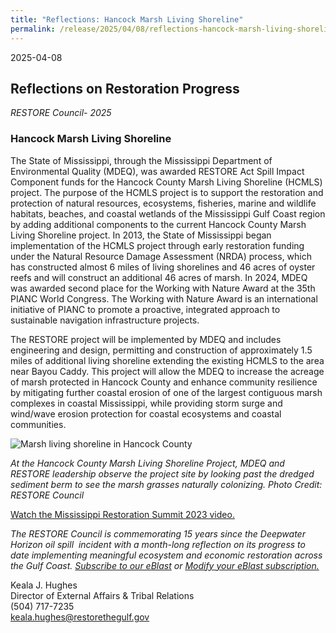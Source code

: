 ```yaml
---
title: "Reflections: Hancock Marsh Living Shoreline"
permalink: /release/2025/04/08/reflections-hancock-marsh-living-shoreline
---
```


2025-04-08

## Reflections on Restoration Progress

_RESTORE Council- 2025_

### **Hancock Marsh Living Shoreline**

The State of Mississippi, through the Mississippi Department of Environmental Quality (MDEQ), was awarded RESTORE Act Spill Impact Component funds for the Hancock County Marsh Living Shoreline (HCMLS) project. The purpose of the HCMLS project is to support the restoration and protection of natural resources, ecosystems, fisheries, marine and wildlife habitats, beaches, and coastal wetlands of the Mississippi Gulf Coast region by adding additional components to the current Hancock County Marsh Living Shoreline project. In 2013, the State of Mississippi began implementation of the HCMLS project through early restoration funding under the Natural Resource Damage Assessment (NRDA) process, which has constructed almost 6 miles of living shorelines and 46 acres of oyster reefs and will construct an additional 46 acres of marsh. In 2024, MDEQ was awarded second place for the Working with Nature Award at the 35th PIANC World Congress. The Working with Nature Award is an international initiative of PIANC to promote a proactive, integrated approach to sustainable navigation infrastructure projects.

The RESTORE project will be implemented by MDEQ and includes engineering and design, permitting and construction of approximately 1.5 miles of additional living shoreline extending the existing HCMLS to the area near Bayou Caddy. This project will allow the MDEQ to increase the acreage of marsh protected in Hancock County and enhance community resilience by mitigating further coastal erosion of one of the largest contiguous marsh complexes in coastal Mississippi, while providing storm surge and wind/wave erosion protection for coastal ecosystems and coastal communities.

![Marsh living shoreline in Hancock County](/sites/default/files/styles/large/public/2025-02/Hancock%20County%20Marsh%20Living%20Shoreline%20%28pg%209%29.JPG.webp?itok=gC-RstHq)

_At the Hancock County Marsh Living Shoreline Project, MDEQ and RESTORE leadership observe the project site by looking past the dredged sediment berm to see the marsh grasses naturally colonizing. Photo Credit: RESTORE Council_

[Watch the Mississippi Restoration Summit 2023 video.](https://www.youtube.com/watch?v=M-Il2_AhMok)

*The RESTORE Council is commemorating 15 years since the Deepwater Horizon oil spill  incident with a month-long reflection on its progress to date implementing meaningful ecosystem and economic restoration across the Gulf Coast.* [_Subscribe to our eBlast_](https://www.restorethegulf.gov/apps/eblast/Subscribe.aspx) *or* [_Modify your eBlast subscription._](https://www.restorethegulf.gov/apps/eblast/ModifyInformation.aspx)

Keala J. Hughes  
Director of External Affairs & Tribal Relations  
(504) 717-7235  
[keala.hughes@restorethegulf.gov](mailto:keala.hughes@restorethegulf.gov)
